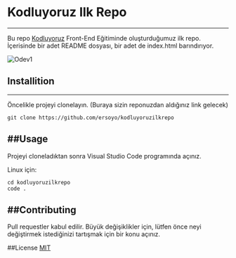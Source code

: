 # Kodluyoruz Ilk Repo
---
Bu repo [Kodluyoruz](https://www.kodluyoruz.org) Front-End Eğitiminde oluşturduğumuz ilk repo. İçerisinde bir adet README dosyası, bir adet de index.html barındırıyor.

![Odev1](https://serving.photos.photobox.com/804800406e100487cc6e33ab1181598755e971e6c506f6391fa9ae3500fda67084d8e266.jpg)

## Installition
---
Öncelikle projeyi clonelayın. (Buraya sizin reponuzdan aldığınız link gelecek)
```
git clone https://github.com/ersoyo/kodluyoruzilkrepo
```
##Usage
---
Projeyi cloneladıktan sonra Visual Studio Code programında açınız.

Linux için:
```
cd kodluyoruzilkrepo
code .
```

##Contributing
---
Pull requestler kabul edilir. Büyük değişiklikler için, lütfen önce neyi değiştirmek istediğinizi tartışmak için bir konu açınız.

##License
[MIT](https://choosealicense.com/licenses/mit/)
